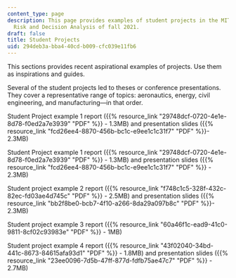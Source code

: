 ```yaml
---
content_type: page
description: This page provides examples of student projects in the MIT course IDS.333
  Risk and Decision Analysis of fall 2021.
draft: false
title: Student Projects
uid: 294deb3a-bba4-40cd-b009-cfc039e11fb6
---
```

This sections provides recent aspirational examples of projects. Use them as inspirations and guides.

Several of the student projects led to theses or conference presentations. They cover a representative range of topics: aeronautics, energy, civil engineering, and manufacturing—in that order.

Student Project example 1 report ({{% resource_link "29748dcf-0720-4e1e-8d78-f0ed2a7e3939" "PDF" %}} - 1.3MB) and presentation slides ({{% resource_link "fcd26ee4-8870-456b-bc1c-e9ee1c1c31f7" "PDF" %}}\- 2.3MB)

Student Project example 1 report ({{% resource_link "29748dcf-0720-4e1e-8d78-f0ed2a7e3939" "PDF" %}} - 1.3MB) and presentation slides ({{% resource_link "fcd26ee4-8870-456b-bc1c-e9ee1c1c31f7" "PDF" %}} - 2.3MB)

Student project example 2 report ({{% resource_link "f748c1c5-328f-432c-82ec-fd03ae4d745c" "PDF" %}} - 2.5MB) and presentation slides ({{% resource_link "bb2f8be0-bcb7-4f10-a266-8da29a097b8c" "PDF" %}}\- 2.3MB)

Student project example 3 report ({{% resource_link "60a46f1c-ead9-41c0-9811-8cf02c93983e" "PDF" %}} - 1MB)

Student project example 4 report ({{% resource_link "43f02040-34bd-441c-8673-84615afa93d1" "PDF" %}} - 1.8MB) and presentation slides ({{% resource_link "23ee0096-7d5b-47ff-877d-fdfb75ae47c7" "PDF" %}} - 2.7MB)